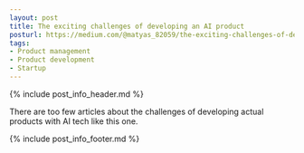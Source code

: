 ```yaml
---
layout: post
title: The exciting challenges of developing an AI product
posturl: https://medium.com/@matyas_82059/the-exciting-challenges-of-developing-an-ai-product-e04cce4cba58
tags:
- Product management
- Product development
- Startup
---
```


{% include post_info_header.md %}

There are too few articles about the challenges of developing actual products with AI tech like this one.

<!--more-->{% include post_info_footer.md %}
